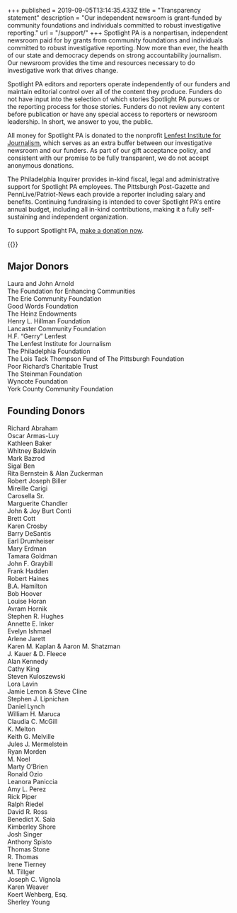 +++
published = 2019-09-05T13:14:35.433Z
title = "Transparency statement"
description = "Our independent newsroom is grant-funded by community foundations and individuals committed to robust investigative reporting."
url = "/support/"
+++
Spotlight PA is a nonpartisan, independent newsroom paid for by grants from community foundations and individuals committed to robust investigative reporting. Now more than ever, the health of our state and democracy depends on strong accountability journalism. Our newsroom provides the time and resources necessary to do investigative work that drives change.

Spotlight PA editors and reporters operate independently of our funders and maintain editorial control over all of the content they produce. Funders do not have input into the selection of which stories Spotlight PA pursues or the reporting process for those stories. Funders do not review any content before publication or have any special access to reporters or newsroom leadership. In short, we answer to you, the public.

All money for Spotlight PA is donated to the nonprofit [Lenfest Institute for Journalism](https://www.lenfestinstitute.org), which serves as an extra buffer between our investigative newsroom and our funders. As part of our gift acceptance policy, and consistent with our promise to be fully transparent, we do not accept anonymous donations.

The Philadelphia Inquirer provides in-kind fiscal, legal and administrative support for Spotlight PA employees. The Pittsburgh Post-Gazette and PennLive/Patriot-News each provide a reporter including salary and benefits. Continuing fundraising is intended to cover Spotlight PA's entire annual budget, including all in-kind contributions, making it a fully self-sustaining and independent organization.

To support Spotlight PA, [make a donation now](https://www.spotlightpa.org/donate).

{{<supporters-logos>}}

## Major Donors

Laura and John Arnold <br />
The Foundation for Enhancing Communities <br />
The Erie Community Foundation <br />
Good Words Foundation <br />
The Heinz Endowments <br />
Henry L. Hillman Foundation <br />
Lancaster Community Foundation <br />
H.F. “Gerry” Lenfest <br />
The Lenfest Institute for Journalism <br />
The Philadelphia Foundation <br />
The Lois Tack Thompson Fund of The Pittsburgh Foundation <br />
Poor Richard’s Charitable Trust <br />
The Steinman Foundation <br />
Wyncote Foundation <br />
York County Community Foundation <br />

## Founding Donors

Richard Abraham <br />
Oscar Armas-Luy <br />
Kathleen Baker <br />
Whitney Baldwin <br />
Mark Bazrod <br />
Sigal Ben <br />
Rita Bernstein & Alan Zuckerman <br />
Robert Joseph Biller <br />
Mireille Carigi <br />
Carosella Sr. <br />
Marguerite Chandler <br />
John & Joy Burt Conti <br />
Brett Cott <br />
Karen Crosby <br />
Barry DeSantis <br />
Earl Drumheiser <br />
Mary Erdman <br />
Tamara Goldman <br />
John F. Graybill <br />
Frank Hadden <br />
Robert Haines <br />
B.A. Hamilton <br />
Bob Hoover <br />
Louise Horan <br />
Avram Hornik <br />
Stephen R. Hughes <br />
Annette E. Inker <br />
Evelyn Ishmael <br />
Arlene Jarett <br />
Karen M. Kaplan & Aaron M. Shatzman <br />
J. Kauer & D. Fleece <br />
Alan Kennedy <br />
Cathy King <br />
Steven Kuloszewski <br />
Lora Lavin <br />
Jamie Lemon & Steve Cline <br />
Stephen J. Lipnichan <br />
Daniel Lynch <br />
William H. Maruca <br />
Claudia C. McGill <br />
K. Melton <br />
Keith G. Melville <br />
Jules J. Mermelstein <br />
Ryan Morden <br />
M. Noel <br />
Marty O’Brien <br />
Ronald Ozio <br />
Leanora Paniccia <br />
Amy L. Perez <br />
Rick Piper <br />
Ralph Riedel <br />
David R. Ross <br />
Benedict X. Saia <br />
Kimberley Shore <br />
Josh Singer <br />
Anthony Spisto <br />
Thomas Stone <br />
R. Thomas <br />
Irene Tierney <br />
M. Tillger <br />
Joseph C. Vignola <br />
Karen Weaver <br />
Koert Wehberg, Esq. <br />
Sherley Young <br />
